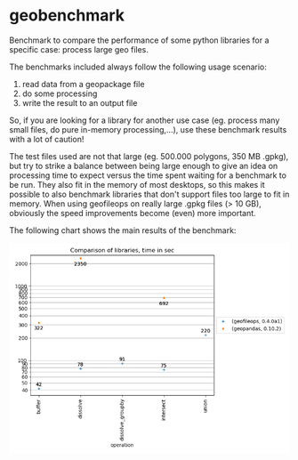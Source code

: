 # geobenchmark
Benchmark to compare the performance of some python libraries for a specific 
case: process large geo files. 

The benchmarks included always follow the following usage scenario: 
1) read data from a geopackage file
2) do some processing
3) write the result to an output file

So, if you are looking for a library for another use case (eg. process many 
small files, do pure in-memory processing,...), use these benchmark results 
with a lot of caution!

The test files used are not that large (eg. 500.000 polygons, 350 MB .gpkg), 
but try to strike a balance between being large enough to give an idea on 
processing time to expect versus the time spent waiting for a benchmark to be 
run. They also fit in the memory of most desktops, so this makes it possible 
to also benchmark libraries that don't support files too large to fit in 
memory. When using geofileops on really large .gpkg files (> 10 GB), obviously 
the speed improvements become (even) more important. 

The following chart shows the main results of the benchmark:

![Geo benchmark](results/GeoBenchmark.png)
